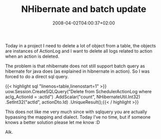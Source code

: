 ﻿---
title: "NHibernate and batch update"
description: ""
date: 2008-04-02T04:00:37+02:00
draft: false
tags: [Nhibernate]
categories: [Nhibernate]
---
Today in a project I need to delete a lot of object from a table, the objects are instances of ActionLog and I want to delete all logs related to action when an action is deleted.

The problem is that nhibernate does not still support batch query as hibernate for java does (as explained in hibnernate in action). So I was forced to do a direct sql query.

{{< highlight sql "linenos=table,linenostart=1" >}}
uow.Session.CreateSQLQuery("Delete from SchedulerActionLog where aclg_ActionId = :actId")
  .AddScalar("count", NHibernateUtil.Int32)
  .SetInt32("actId", actionDto.Id)
  .UniqueResult();{{< / highlight >}}

<!-- Code inserted with Steve Dunn's Windows Live Writer Code Formatter Plugin.  http://dunnhq.com -->

This does not like me very much since with sqlquery you are actually bypassing the mapping and dialect. Today I’ve no time, but if someone knows a better solution please let me know :D

Alk.
